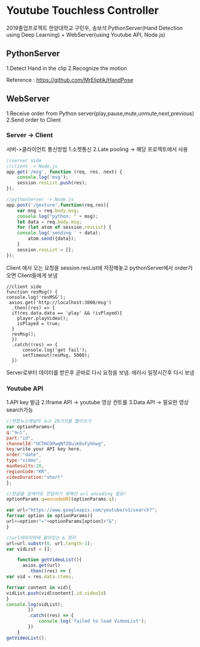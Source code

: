 
# Youtube Touchless Controller
2019졸업프로젝트
한양대학교 구민우, 송보석
PythonServer(Hand Detection using Deep Learning) + WebServer(using Youtube API, Node.js)

## PythonServer

1.Detect Hand in the clip
2.Recognize the motion

Reference : https://github.com/MrEliptik/HandPose

## WebServer

1.Receive order from Python server(play,pause,mute,unmute,next,previous)
2.Send order to Client

### Server -> Client

서버->클라이언트 통신방법
1.소켓통신
2.Late pooling -> 해당 프로젝트에서 사용
```js
//server side
//client -> Node.js
app.get('/msg', function (req, res, next) {
    console.log('msg');
    session.resList.push(res);
});

//pythonServer -> Node.js
app.post('/gesture',function(req,res){
    var msg = req.body.msg;
    console.log("python: " + msg);
    let data = req.body.msg;
    for (let atom of session.resList) {
    console.log('sending ' + data);
        atom.send({data});
    }
    session.resList = [];
});
```
Client 에서 오는 요청을 session.resList에 저장해놓고
pythonServer에서 order가 오면 Client들에게 보냄
```j올
//client side
function resMsg() {
console.log('resMSG');
 axios.get('http://localhost:3000/msg')
  .then((res) => {
  if(res.data.data == 'play' && !isPlayed){
    player.playVideo();
    isPlayed = true;
  }
  resMsg();
  })
  .catch((res) => {
      console.log('get fail');
      setTimeout(resMsg, 5000);
  })
```
Server로부터 데이터를 받은후 곧바로 다시 요청을 보냄.
에러시 일정시간후 다시 보냄



### Youtube API
1.API key 발급
2.Iframe API -> youtube 영상 컨트롤
3.Data API -> 필요한 영상 search가능

```js
//연합뉴스채널의 뉴스 20가지를 뽑아오기
var optionParams={
q:"뉴스",
part:"id",
channelId:"UCTHCOPwqNfZ0uiKOvFyhGwg",
key:write your API key here,
order:"date",
type:"video",
maxResults:20,
regionCode:"KR",
videoDuration:"short"
};

//한글을 검색어로 전달하기 위해선 url encoding 필요!
optionParams.q=encodeURI(optionParams.q);

var url="https://www.googleapis.com/youtube/v3/search?";
for(var option in optionParams){
url+=option+"="+optionParams[option]+"&";
}

//url의마지막에 붙어있는 & 정리
url=url.substr(0, url.length-1);
var vidList = []; 

    function getVideoList(){
      axios.get(url)
        .then((res) => {
var vid = res.data.items;

for(var content in vid){
vidList.push(vid[content].id.videoId)
}
console.log(vidList);
        })
        .catch((res) => {
            console.log('failed to load VideoList');
        })
    }
getVideoList();
```
